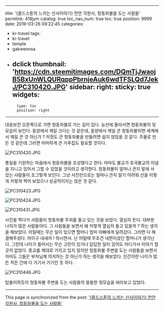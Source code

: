 
---
title: '(올드스톤의 느끼는 산사이야기) 천안 각원사, 청동좌불을 도는 사람들'
permlink: 418jym
catalog: true
toc_nav_num: true
toc: true
position: 9999
date: 2019-03-26 09:22:45
categories:
- kr-travel
tags:
- kr-travel
- temple
- gakweonsa
- dclick
thumbnail: 'https://cdn.steemitimages.com/DQmTjJwaojB5BxUnWLQURqppPbrnjeAuk6wdTFSLQd7JekJ/PC310420.JPG'
sidebar:
    right:
        sticky: true
widgets:
    -
        type: toc
        position: right
---


대웅보전 오른쪽으로 가면 청동좌불로 가는 길이 있다. 능선에 올라서면 청동좌불의 뒷모습이 보인다. 동양에서 제일 크다는 것 같은데, 동양에서 제일 큰 청동좌불이면 세계에서 제일 큰 것 아닌가 ? 저정도 큰 청동좌불을 만들려면 쉽지 않았을 것 같다. 주물로 만든 것 같은데 그러면 어마하게 큰 거푸집도 필요할 것이다.

![PC310420.JPG](https://cdn.steemitimages.com/DQmTjJwaojB5BxUnWLQURqppPbrnjeAuk6wdTFSLQd7JekJ/PC310420.JPG)

통일을 기원하는 마음에서 청동좌불을 조성했다고 한다. 아마도 불교가 호국불교의 이념을 지니고 있어서 그럴 수 있었을 것이라고 생각한다. 청동좌불이 얼마나 큰지 밑에 서 있는 사람들이 조그맣게 보인다. 그냥 사진만으로는 얼마나 큰지 알기 어려워 산을 이렇게 저렇게 찍어 보았으나 성공적이지는 않은 것 같다. 

![PC310423.JPG](https://cdn.steemitimages.com/DQmQqDJVtZjHsHziSxnRX2AQs271MuwpcMnHr7ugH6LiDmL/PC310423.JPG)

![PC310424.JPG](https://cdn.steemitimages.com/DQmVJND2us55ACZPuohPrUHh7e5jSsfkhZ7YPgv2TZVfKAp/PC310424.JPG)

![PC310431.JPG](https://cdn.steemitimages.com/DQmTeM8KZDp52dVhyzpyd4Q27dpjLt2wS1GW3AVsB9wHGVA/PC310431.JPG)

사진을 찍다가 사람들이 청동좌불 주위를 돌고 있는 것을 보았다. 열심히 돈다. 대부분 나이가 많은 사람들이다. 
그 사람들을 보면서 왜 저렇게 열심히 돌고 있을까 ? 하는 생각을 해보았다. 어릴때는 무슨 일이 있으면 할머니 엄마 아빠에게 달려갔다. 그러면 다  해결해주셨다. 아이구 내새끼 ! 하시면서. 난 어릴때 무조건 내편이셨던 할머니가 생각난다. 그런데 나이가 들어서는 무슨 고민이 있거나 답답한 일이 있어도 어디가서 이야기 할 곳이 없었다. 종교를 제대로 가지고 있지 않지만 청동좌불 주변을 도는 사람들을 보면서 아마도 그들은 부처님께 의지하는 것 아닌가 하는 생각을 해보았다. 인간이란 나이가 많든 적든 간에 다 거기서 거기인 듯 하다. 

![PC310446.JPG](https://cdn.steemitimages.com/DQmaNJahwFpnroRdy6FeDnvJhiEx8caZoieFE2xNXmW6795/PC310446.JPG)

 탑돌이하듯이 청동좌불 주변을 도는 사람들의 쓸쓸한 뒷모습을 바라보고 있었다.

- - -

This page is synchronized from the post: ['(올드스톤의 느끼는 산사이야기) 천안 각원사, 청동좌불을 도는 사람들'](https://steemit.com/@oldstone/418jym)
